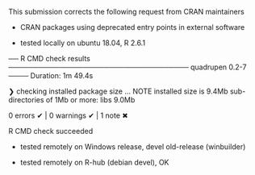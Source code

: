 
This submission corrects the following request from CRAN maintainers 

* CRAN packages using deprecated entry points in external software

* tested locally on ubuntu 18.04, R 2.6.1

── R CMD check results ──────────────────────────────────── quadrupen 0.2-7 ────
Duration: 1m 49.4s

❯ checking installed package size ... NOTE
    installed size is  9.4Mb
    sub-directories of 1Mb or more:
      libs   9.0Mb

0 errors ✔ | 0 warnings ✔ | 1 note ✖

R CMD check succeeded

* tested remotely on Windows release, devel old-release (winbuilder)

* tested remotely on R-hub (debian devel), OK
